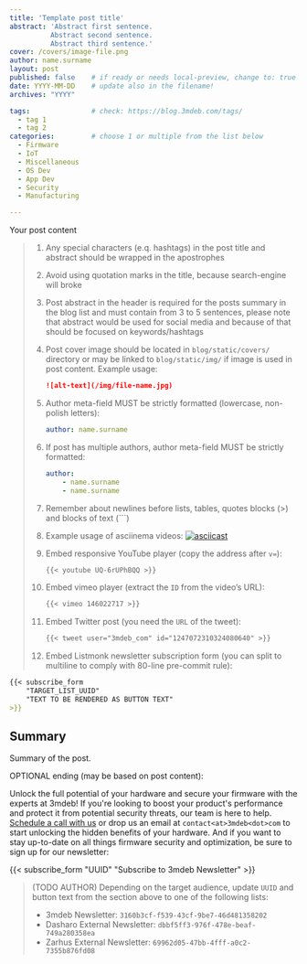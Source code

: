 ```yaml
---
title: 'Template post title'
abstract: 'Abstract first sentence.
          Abstract second sentence.
          Abstract third sentence.'
cover: /covers/image-file.png
author: name.surname
layout: post
published: false    # if ready or needs local-preview, change to: true
date: YYYY-MM-DD    # update also in the filename!
archives: "YYYY"

tags:               # check: https://blog.3mdeb.com/tags/
  - tag 1
  - tag 2
categories:         # choose 1 or multiple from the list below
  - Firmware
  - IoT
  - Miscellaneous
  - OS Dev
  - App Dev
  - Security
  - Manufacturing

---
```


Your post content

> 1. Any special characters (e.q. hashtags) in the post title and abstract
> should be wrapped in the apostrophes
> 2. Avoid using quotation marks in the title, because search-engine will broke
> 3. Post abstract in the header is required for the posts summary in the blog
> list and must contain from 3 to 5 sentences, please note that abstract would
> be used for social media and because of that should be focused on
> keywords/hashtags
> 4. Post cover image should be located in `blog/static/covers/` directory or
> may be linked to `blog/static/img/` if image is used in post content. Example
> usage:
>
>     ```md
>     ![alt-text](/img/file-name.jpg)
>     ```
>
> 5. Author meta-field MUST be strictly formatted (lowercase, non-polish
>    letters):
>
>    ```yml
>    author: name.surname
>    ```
>
> 6. If post has multiple authors, author meta-field MUST be strictly formatted:
>
>    ```yml
>    author:
>        - name.surname
>        - name.surname
>    ```
>
> 7. Remember about newlines before lists, tables, quotes blocks (>) and blocks
> of text (\`\`\`)
> 8. Example usage of asciinema videos:
> [![asciicast](https://asciinema.org/a/xJC0QaKuHrMAPhhj5KMZUhMEO.svg)](https://asciinema.org/a/xJC0QaKuHrMAPhhj5KMZUhMEO?speed=1)
> 9. Embed responsive YouTube player (copy the address after `v=`):
>
>    ```md
>    {{< youtube UQ-6rUPhBQQ >}}
>    ```
>
> 10. Embed vimeo player (extract the `ID` from the video’s URL):
>
>     ```md
>     {{< vimeo 146022717 >}}
>     ```
>
> 11. Embed Twitter post (you need the `URL` of the tweet):
>
>     ```md
>     {{< tweet user="3mdeb_com" id="1247072310324080640" >}}
>     ```
>
> 12. Embed Listmonk newsletter subscription form (you can split to multiline to
> comply with 80-line pre-commit rule):

  ```md
  {{< subscribe_form
      "TARGET_LIST_UUID"
      "TEXT TO BE RENDERED AS BUTTON TEXT"
  >}}
  ```

## Summary

Summary of the post.

OPTIONAL ending (may be based on post content):

Unlock the full potential of your hardware and secure your firmware with the
experts at 3mdeb! If you're looking to boost your product's performance and
protect it from potential security threats, our team is here to help. [Schedule
a call with
us](https://cloud.3mdeb.com/index.php/apps/calendar/appointment/n7T65toSaD9t) or
drop us an email at `contact<at>3mdeb<dot>com` to start unlocking the hidden
benefits of your hardware. And if you want to stay up-to-date on all things
firmware security and optimization, be sure to sign up for our newsletter:

{{< subscribe_form "UUID" "Subscribe to 3mdeb Newsletter" >}}

> (TODO AUTHOR) Depending on the target audience, update `UUID` and button text
> from the section above to one of the following lists:
>
> * 3mdeb Newsletter: `3160b3cf-f539-43cf-9be7-46d481358202`
> * Dasharo External Newsletter: `dbbf5ff3-976f-478e-beaf-749a280358ea`
> * Zarhus External Newsletter: `69962d05-47bb-4fff-a0c2-7355b876fd08`
